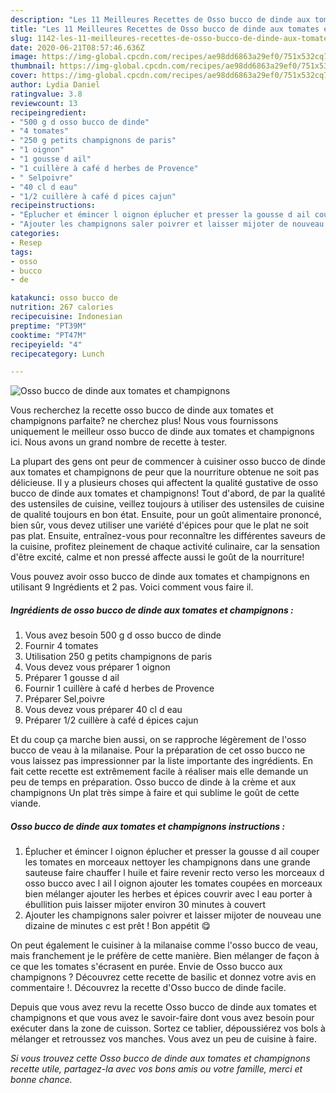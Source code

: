 ```yaml
---
description: "Les 11 Meilleures Recettes de Osso bucco de dinde aux tomates et champignons"
title: "Les 11 Meilleures Recettes de Osso bucco de dinde aux tomates et champignons"
slug: 1142-les-11-meilleures-recettes-de-osso-bucco-de-dinde-aux-tomates-et-champignons
date: 2020-06-21T08:57:46.636Z
image: https://img-global.cpcdn.com/recipes/ae98dd6863a29ef0/751x532cq70/osso-bucco-de-dinde-aux-tomates-et-champignons-photo-principale-de-la-recette.jpg
thumbnail: https://img-global.cpcdn.com/recipes/ae98dd6863a29ef0/751x532cq70/osso-bucco-de-dinde-aux-tomates-et-champignons-photo-principale-de-la-recette.jpg
cover: https://img-global.cpcdn.com/recipes/ae98dd6863a29ef0/751x532cq70/osso-bucco-de-dinde-aux-tomates-et-champignons-photo-principale-de-la-recette.jpg
author: Lydia Daniel
ratingvalue: 3.8
reviewcount: 13
recipeingredient:
- "500 g d osso bucco de dinde"
- "4 tomates"
- "250 g petits champignons de paris"
- "1 oignon"
- "1 gousse d ail"
- "1 cuillère à café d herbes de Provence"
- " Selpoivre"
- "40 cl d eau"
- "1/2 cuillère à café d pices cajun"
recipeinstructions:
- "Éplucher et émincer l oignon éplucher et presser la gousse d ail couper les tomates en morceaux nettoyer les champignons dans une grande sauteuse faire chauffer l huile et faire revenir recto verso les morceaux d osso bucco avec l ail l oignon ajouter les tomates coupées en morceaux bien mélanger ajouter les herbes et épices couvrir avec l eau porter à ébullition puis laisser mijoter environ 30 minutes à couvert"
- "Ajouter les champignons saler poivrer et laisser mijoter de nouveau une dizaine de minutes c est prêt ! Bon appétit 😋"
categories:
- Resep
tags:
- osso
- bucco
- de

katakunci: osso bucco de 
nutrition: 267 calories
recipecuisine: Indonesian
preptime: "PT39M"
cooktime: "PT47M"
recipeyield: "4"
recipecategory: Lunch

---
```



![Osso bucco de dinde aux tomates et champignons](https://img-global.cpcdn.com/recipes/ae98dd6863a29ef0/751x532cq70/osso-bucco-de-dinde-aux-tomates-et-champignons-photo-principale-de-la-recette.jpg)

Vous recherchez la recette osso bucco de dinde aux tomates et champignons parfaite? ne cherchez plus! Nous vous fournissons uniquement le meilleur osso bucco de dinde aux tomates et champignons ici. Nous avons un grand nombre de recette à tester.

La plupart des gens ont peur de commencer à cuisiner osso bucco de dinde aux tomates et champignons de peur que la nourriture obtenue ne soit pas délicieuse. Il y a plusieurs choses qui affectent la qualité gustative de osso bucco de dinde aux tomates et champignons! Tout d'abord, de par la qualité des ustensiles de cuisine, veillez toujours à utiliser des ustensiles de cuisine de qualité toujours en bon état. Ensuite, pour un goût alimentaire prononcé, bien sûr, vous devez utiliser une variété d'épices pour que le plat ne soit pas plat. Ensuite, entraînez-vous pour reconnaître les différentes saveurs de la cuisine, profitez pleinement de chaque activité culinaire, car la sensation d'être excité, calme et non pressé affecte aussi le goût de la nourriture!

<!--inarticleads1-->

Vous pouvez avoir osso bucco de dinde aux tomates et champignons en utilisant 9 Ingrédients et 2 pas. Voici comment vous faire il.

##### Ingrédients de osso bucco de dinde aux tomates et champignons :

1. Vous avez besoin 500 g d osso bucco de dinde
1. Fournir 4 tomates
1. Utilisation 250 g petits champignons de paris
1. Vous devez vous préparer 1 oignon
1. Préparer 1 gousse d ail
1. Fournir 1 cuillère à café d herbes de Provence
1. Préparer  Sel,poivre
1. Vous devez vous préparer 40 cl d eau
1. Préparer 1/2 cuillère à café d épices cajun


Et du coup ça marche bien aussi, on se rapproche légèrement de l&#39;osso bucco de veau à la milanaise. Pour la préparation de cet osso bucco ne vous laissez pas impressionner par la liste importante des ingrédients. En fait cette recette est extrêmement facile à réaliser mais elle demande un peu de temps en préparation. Osso bucco de dinde à la crème et aux champignons Un plat très simpe à faire et qui sublime le goût de cette viande. 

<!--inarticleads2-->

##### Osso bucco de dinde aux tomates et champignons instructions :

1. Éplucher et émincer l oignon éplucher et presser la gousse d ail couper les tomates en morceaux nettoyer les champignons dans une grande sauteuse faire chauffer l huile et faire revenir recto verso les morceaux d osso bucco avec l ail l oignon ajouter les tomates coupées en morceaux bien mélanger ajouter les herbes et épices couvrir avec l eau porter à ébullition puis laisser mijoter environ 30 minutes à couvert
1. Ajouter les champignons saler poivrer et laisser mijoter de nouveau une dizaine de minutes c est prêt ! Bon appétit 😋


On peut également le cuisiner à la milanaise comme l&#39;osso bucco de veau, mais franchement je le préfère de cette manière. Bien mélanger de façon à ce que les tomates s&#39;écrasent en purée. Envie de Osso bucco aux champignons ? Découvrez cette recette de basilic et donnez votre avis en commentaire !. Découvrez la recette d&#39;Osso bucco de dinde facile. 

<!--inarticleads1-->

<p>
Depuis que vous avez revu la recette Osso bucco de dinde aux tomates et champignons et que vous avez le savoir-faire dont vous avez besoin pour exécuter dans la zone de cuisson. Sortez ce tablier, dépoussiérez vos bols à mélanger et retroussez vos manches. Vous avez un peu de cuisine à faire.
</p>

<p>
<i>Si vous trouvez cette Osso bucco de dinde aux tomates et champignons recette utile, partagez-la avec vos bons amis ou votre famille, merci et bonne chance.</i>
</p>
